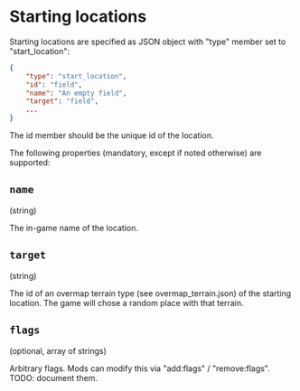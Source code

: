 # Starting locations

Starting locations are specified as JSON object with "type" member set to "start_location":

```json
{
    "type": "start_location",
    "id": "field",
    "name": "An empty field",
    "target": "field",
    ...
}
```

The id member should be the unique id of the location.

The following properties (mandatory, except if noted otherwise) are supported:

## `name`

(string)

The in-game name of the location.

## `target`

(string)

The id of an overmap terrain type (see overmap_terrain.json) of the starting location. The game will
chose a random place with that terrain.

## `flags`

(optional, array of strings)

Arbitrary flags. Mods can modify this via "add:flags" / "remove:flags". TODO: document them.
